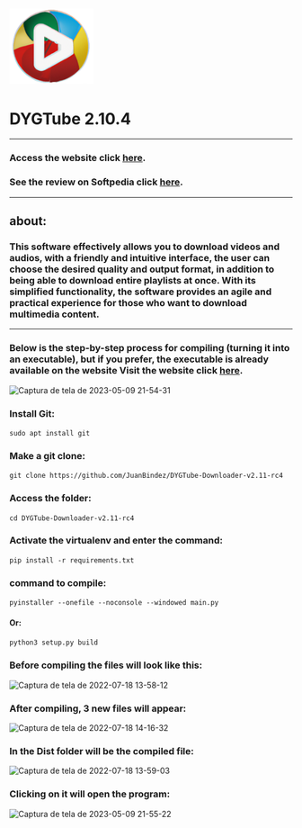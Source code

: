 

<h1 align="">
  <img alt="NextLevelWeek" title="#NextLevelWeek" src="DYGTube_ico.png" width="150px"/>
</h1>


<h1 align="">DYGTube 2.10.4</h1>

----------

### Access the website click __[here](https://dygtube.freesoftwarebrasil.com.br)__.
### See the review on Softpedia click __[here](https://www.softpedia.com/get/Internet/Download-Managers/DYGTube-Downloader.shtml)__.

----------

## about:

### This software effectively allows you to download videos and audios, with a friendly and intuitive interface, the user can choose the desired quality and output format, in addition to being able to download entire playlists at once. With its simplified functionality, the software provides an agile and practical experience for those who want to download multimedia content.

-----------
### Below is the step-by-step process for compiling (turning it into an executable), but if you prefer, the executable is already available on the website Visit the website click __[here](https://dygtube.freesoftwarebrasil.com.br)__.

![Captura de tela de 2023-05-09 21-54-31](https://github.com/JuanBindez/DYGTube-Downloader-v2.11.0/assets/79322362/cbe72864-d7b0-494c-87e4-611b43eb6dbe)



### Install Git:

    sudo apt install git

### Make a git clone:

    git clone https://github.com/JuanBindez/DYGTube-Downloader-v2.11-rc4
    
### Access the folder:

    cd DYGTube-Downloader-v2.11-rc4

### Activate the virtualenv and enter the command:


    pip install -r requirements.txt

### command to compile:


    pyinstaller --onefile --noconsole --windowed main.py
    
#### Or:

    python3 setup.py build
    
    
### Before compiling the files will look like this:

![Captura de tela de 2022-07-18 13-58-12](https://user-images.githubusercontent.com/79322362/179566764-2d5149fe-4425-45d6-a025-032d66251c7f.png)

### After compiling, 3 new files will appear:

![Captura de tela de 2022-07-18 14-16-32](https://user-images.githubusercontent.com/79322362/179566787-86690eba-0902-4be7-9d7f-620996c776b5.png)

### In the Dist folder will be the compiled file:

![Captura de tela de 2022-07-18 13-59-03](https://user-images.githubusercontent.com/79322362/179566803-b58c664b-bb25-4d49-8bb0-8fd5466123de.png)

### Clicking on it will open the program:

![Captura de tela de 2023-05-09 21-55-22](https://github.com/JuanBindez/DYGTube-Downloader-v2.11.0/assets/79322362/486fe912-4143-4b92-9fd2-86ea0b10dee2)


